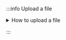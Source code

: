 :::info Upload a file

<details>
    <summary>
    How to upload a file
    </summary>
    <div>

In this view, it is possible to upload one or more spectra of a target sample by drag/drop either a jcamp or a text file. An individual spectrum can be visualized and analyzed by clicking on its name in the "List of files". Several spectra can also be compared. The information about the chosen sample can be found in the colored window on the right.


## Upload spectrum

You can upload a spectrum in 3 different ways:
- by dragging your files and then dropping them in the designated zone.
- by clicking on the upload zone and selecting the files to upload.
- by copying the spectrum into the clipboard and then pasting it using CTRL+V (or ⌘+V on MacOS).

![add dragdrop](dragdrop.gif)


**The format of the file to be uploaded should be jcamp (extension .dx or .jdx), this is the usual format used on most IR spectrophotometers.**


</div>

</details>


:::